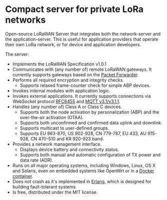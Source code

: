 # Compact server for private LoRa networks

Open-source LoRaWAN Server that integrates both the network-server and the application-server.
This is useful for application providers that operate their own LoRa network,
or for device and application developers.

The server:
 * Implements the LoRaWAN Specification v1.0.1
 * Communicates with (any number of) remote LoRaWAN gateways. It currently supports
   gateways based on the [Packet Forwarder](https://github.com/Lora-net/packet_forwarder).
 * Performs all required encryption and integrity checks.
   * Supports relaxed frame-counter check for simple ABP devices.
 * Invokes internal modules with application logic.
 * Invokes external applications. It currently supports connections via
   WebSocket protocol [RFC6455](https://tools.ietf.org/rfc/rfc6455.txt) and
   [MQTT v3.1/v3.1.1](http://docs.oasis-open.org/mqtt/mqtt/v3.1.1/os/mqtt-v3.1.1-os.html).
 * Handles (any number of) Class A or Class C devices.
   * Supports both the node activation by personalization (ABP) and the over-the-air activation (OTAA).
   * Supports both unconfirmed and confirmed data uplink and downlink.
   * Supports multicast to user-defined groups.
   * Supports EU 863-870, US 902-928, CN 779-787, EU 433, AU 915-928, CN 470-510 and KR 920-923 band.
 * Provides a network management interface.
   * Displays device battery and connectivity status.
   * Supports both manual and automatic configuration of TX power and data rate (ADR).
 * Runs on all major operating systems, including Windows, Linux, OS X and Solaris,
   even on embedded systems like OpenWrt or in a [Docker container](doc/Docker.md).
 * Does not crash as it's implemented in [Erlang](https://www.erlang.org/), which is
   designed for building fault-tolerant systems.
 * Is free, distributed under the MIT license.
